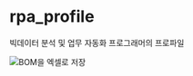 # rpa_profile
빅데이터 분석 및 업무 자동화 프로그래머의 프로파일

<img src="https://drive.google.com/file/d/1FM1RmmAGy1k-bqaVY5MkwD0xUpHSYcNU/view?usp=sharing" alt="BOM을 엑셀로 저장">
